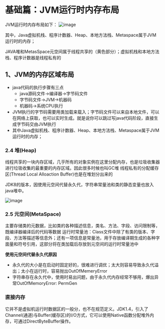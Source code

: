 # 基础篇：JVM运行时内存布局

JVM运行时内存布局如下：
![image](https://user-images.githubusercontent.com/13992911/115152364-5ddfe600-a0a3-11eb-9c90-a805dfa14cb0.png)

其中，Java虚拟机栈、程序计数器、Heap、本地方法栈、Metaspace属于JVM运行时的内存；

JAVA堆和MetasSpace元空间属于线程共享的（黄色部分）；虚拟机栈和本地方法栈、程序计数器是线程私有的


## 1、JVM的内存区域布局
* java代码的执行步骤有三点
   * java源码文件->编译器->字节码文件
   * 字节码文件->JVM->机器码
   * 机器码->系统CPU执行
* JVM执行的字节码需要用类加载来载入；字节码文件可以来自本地文件，可以在网络上获取，也可以实时生成。就是说你可以跳过写java代码阶段，直接生成字节码交由JVM执行
* 其中Java虚拟机栈、程序计数器、Heap、本地方法栈、Metaspace属于JVM运行时的内存；


### 2.4 堆(Heap)
线程共享的一块内存区域，几乎所有的对象实例在这里分配内存，也是垃圾收集器进行垃圾收集的最重要的内存区域。因此很多时候也叫GC堆
线程私有的分配缓存区(Thread Local Alloaction Buffer)也是在堆划分出来的

JDK8的版本，因使用元空间代替永久代，字符串常量池和类的静态变量也放入java堆中。

![image](https://user-images.githubusercontent.com/13992911/115152555-27ef3180-a0a4-11eb-8f50-ea6551a18beb.png)

### 2.5 元空间(MetaSpace)

主要存储类的元数据，比如类的各种描述信息，类名、方法、字段、访问限制等，既编译器编译后的代码等数据
运行时常量池：Class文件中除了有类的版本、字段、方法等描述等信息外；还有一项信息是常量池，用于存放编译期生成的各种字面量和符号引用，这部分将在类加载后存放到元空间的运行时常量池中

**使用元空间代替永久代原因**
* 永久代的大小是在启动时固定好的，很难进行调优；太大则容易导致永久代溢出；太小在运行时，容易抛出OutOfMemeryError
* 字符串存在永久代中，使用时易出问题，由于永久代内存经常不够用，爆出异常OutOfMemoryError: PermGen


### 直接内存

它并不是虚拟机运行时数据区的一般分，也不在规范定义。JDK1.4，引入了Channel(通道)与Buffer(缓存区)的I/O方式，它可以使用Native函数分配堆外内存，可通过DirectByteBuffer操作。

